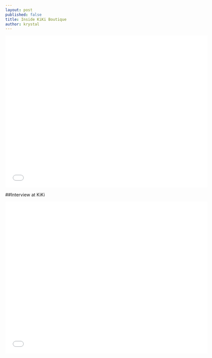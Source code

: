 ```yaml
---
layout: post
published: false
title: Inside KiKi Boutique
author: krystal
---
```


<iframe width="640" height="480" src="//www.youtube.com/embed/twEDwITmDbY" frameborder="0" allowfullscreen></iframe>

##Interview at KiKi
<iframe width="640" height="480" src="//www.youtube.com/embed/dcIHs5IdSuc" frameborder="0" allowfullscreen></iframe>

